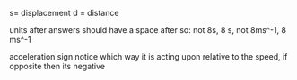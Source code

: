 
s= displacement
d = distance

units after answers should have a space after
so: not 8s, 8 s, not 8ms^-1, 8 ms^-1

acceleration sign notice which way it is acting upon relative to the speed, if opposite then its negative